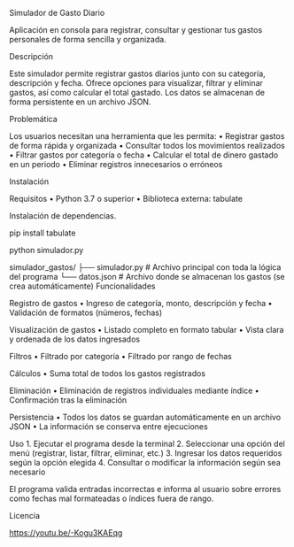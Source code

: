 Simulador de Gasto Diario

Aplicación en consola para registrar, consultar y gestionar tus gastos personales de forma sencilla y organizada.

Descripción

Este simulador permite registrar gastos diarios junto con su categoría, descripción y fecha. Ofrece opciones para visualizar, filtrar y eliminar gastos, así como calcular el total gastado. Los datos se almacenan de forma persistente en un archivo JSON.

Problemática

Los usuarios necesitan una herramienta que les permita:
	•	Registrar gastos de forma rápida y organizada
	•	Consultar todos los movimientos realizados
	•	Filtrar gastos por categoría o fecha
	•	Calcular el total de dinero gastado en un periodo
	•	Eliminar registros innecesarios o erróneos

Instalación

Requisitos
	•	Python 3.7 o superior
	•	Biblioteca externa: tabulate

Instalación de dependencias.

pip install tabulate

python simulador.py

simulador_gastos/
├── simulador.py         # Archivo principal con toda la lógica del programa
└── datos.json           # Archivo donde se almacenan los gastos (se crea automáticamente)
Funcionalidades

Registro de gastos
	•	Ingreso de categoría, monto, descripción y fecha
	•	Validación de formatos (números, fechas)

Visualización de gastos
	•	Listado completo en formato tabular
	•	Vista clara y ordenada de los datos ingresados

Filtros
	•	Filtrado por categoría
	•	Filtrado por rango de fechas

Cálculos
	•	Suma total de todos los gastos registrados

Eliminación
	•	Eliminación de registros individuales mediante índice
	•	Confirmación tras la eliminación

Persistencia
	•	Todos los datos se guardan automáticamente en un archivo JSON
	•	La información se conserva entre ejecuciones

Uso
	1.	Ejecutar el programa desde la terminal
	2.	Seleccionar una opción del menú (registrar, listar, filtrar, eliminar, etc.)
	3.	Ingresar los datos requeridos según la opción elegida
	4.	Consultar o modificar la información según sea necesario

El programa valida entradas incorrectas e informa al usuario sobre errores como fechas mal formateadas o índices fuera de rango.

Licencia

https://youtu.be/-Kogu3KAEqg
